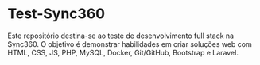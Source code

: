 # Test-Sync360

Este repositório destina-se ao teste de desenvolvimento full stack na Sync360. O objetivo é demonstrar habilidades em criar soluções web com HTML, CSS, JS, PHP, MySQL, Docker, Git/GitHub, Bootstrap e Laravel.